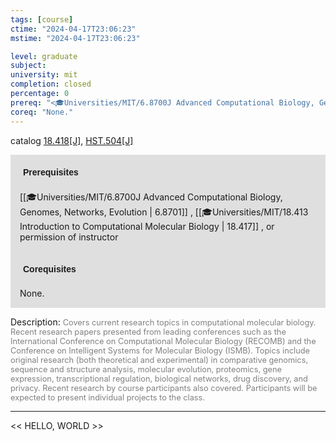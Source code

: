 ```yaml
---
tags: [course]
ctime: "2024-04-17T23:06:23"
mstime: "2024-04-17T23:06:23"

level: graduate
subject: 
university: mit
completion: closed
percentage: 0
prereq: "<🎓Universities/MIT/6.8700J Advanced Computational Biology, Genomes, Networks, Evolution> , <🎓Universities/MIT/18.413 Introduction to Computational Molecular Biology> , or permission of instructor"
coreq: "None."
---
```


catalog [18.418[J]](http://student.mit.edu/catalog/m18a.html#18.418), [HST.504[J]](http://student.mit.edu/catalog/mHSTa.html#HST.504)

<span style="display: block; padding: 15px; background-color: rgb(100, 100, 100, 0.2);"><font id="m_prereq1747_0" style="display: block; font-family: Arial, sans-serif; font-weight: bold; padding: 5px">Prerequisites</font><br><span id="prereq1747_0">[[🎓Universities/MIT/6.8700J Advanced Computational Biology, Genomes, Networks, Evolution | 6.8701]] , [[🎓Universities/MIT/18.413 Introduction to Computational Molecular Biology | 18.417]] , or permission of instructor</span></span>
<span style="display: block; padding: 15px; background-color: rgb(100, 100, 100, 0.2);"><font id="m_coreq1747_0" style="display: block; font-family: Arial, sans-serif; font-weight: bold; padding: 5px">Corequisites</font><br><span id="coreq1747_0">None.</span></span>

<font style="">Description:</font>
<font style="color: grey; font-size: 0.8rem;">Covers current research topics in computational molecular biology. Recent research papers presented from leading conferences such as the International Conference on Computational Molecular Biology (RECOMB) and the Conference on Intelligent Systems for Molecular Biology (ISMB). Topics include original research (both theoretical and experimental) in comparative genomics, sequence and structure analysis, molecular evolution, proteomics, gene expression, transcriptional regulation, biological networks, drug discovery, and privacy. Recent research by course participants also covered. Participants will be expected to present individual projects to the class.</font>



---

<< HELLO, WORLD >>
